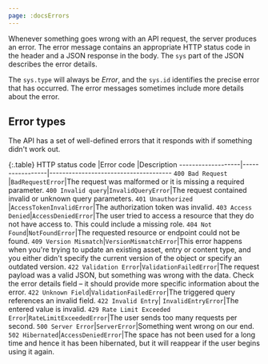 ```yaml
---
page: :docsErrors
---
```


Whenever something goes wrong with an API request, the server produces an error. The error message contains an appropriate HTTP status code in the header and a JSON response in the body. The `sys` part of the JSON describes the error details.

The `sys.type` will always be *Error*, and the `sys.id` identifies the precise error that has occurred. The error messages sometimes include more details about the error.

## Error types

The API has a set of well-defined errors that it responds with if something didn't work out.

{:.table}
HTTP status code   |Error code       |Description
-------------------|-----------------|--------------------------------------
`400 Bad Request`  |`BadRequestError`|The request was malformed or it is missing a required parameter.
`400 Invalid query`|`InvalidQueryError`|The request contained invalid or unknown query parameters.
`401 Unauthorized` |`AccessTokenInvalidError`|The authorization token was invalid.
`403 Access Denied`|`AccessDeniedError`|The user tried to access a resource that they do not have access to. This could include a missing role.
`404 Not Found`|`NotFoundError`|The requested resource or endpoint could not be found.
`409 Version Mismatch`|`VersionMismatchError`|This error happens when you're trying to update an existing asset, entry or content type, and you either didn't specify the current version of the object or specify an outdated version.
`422 Validation Error`|`ValidationFailedError`|The request payload was a valid JSON, but something was wrong with the data. Check the error details field – it should provide more specific information about the error.
`422 Unknown Field`|`ValidationFailedError`|The triggered query references an invalid field.
`422 Invalid Entry`| `InvalidEntryError`|The entered value is invalid.
`429 Rate Limit Exceeded Error`|`RateLimitExceededError`|The user sends too many requests per second.
`500 Server Error`|`ServerError`|Something went wrong on our end.
`502 Hibernated`|`AccessDeniedError`|The space has not been used for a long time and hence it has been hibernated, but it will reappear if the user begins using it again.
